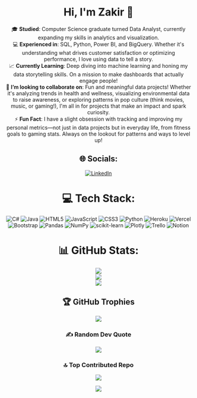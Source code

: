 <div align="center">

# Hi, I'm Zakir 👋

🎓 **Studied**: Computer Science graduate turned Data Analyst, currently expanding my skills in analytics and visualization.<br>
💻 **Experienced in**: SQL, Python, Power BI, and BigQuery. Whether it's understanding what drives customer satisfaction or optimizing performance, I love using data to tell a story.<br>
📈 **Currently Learning**: Deep diving into machine learning and honing my data storytelling skills. On a mission to make dashboards that actually engage people!<br>
👯 **I’m looking to collaborate on**: Fun and meaningful data projects! Whether it's analyzing trends in health and wellness, visualizing environmental data to raise awareness, or exploring patterns in pop culture (think movies, music, or gaming!), I'm all in for projects that make an impact and spark curiosity.<br>
⚡ **Fun Fact**: I have a slight obsession with tracking and improving my personal metrics—not just in data projects but in everyday life, from fitness goals to gaming stats. Always on the lookout for patterns and ways to level up!

## 🌐 Socials:
[![LinkedIn](https://img.shields.io/badge/LinkedIn-%230077B5.svg?logo=linkedin&logoColor=white)](https://www.linkedin.com/in/zakir-ahmed-09zi/)

# 💻 Tech Stack:
![C#](https://img.shields.io/badge/c%23-%23239120.svg?style=for-the-badge&logo=csharp&logoColor=white) 
![Java](https://img.shields.io/badge/java-%23ED8B00.svg?style=for-the-badge&logo=openjdk&logoColor=white) 
![HTML5](https://img.shields.io/badge/html5-%23E34F26.svg?style=for-the-badge&logo=html5&logoColor=white) 
![JavaScript](https://img.shields.io/badge/javascript-%23323330.svg?style=for-the-badge&logo=javascript&logoColor=%23F7DF1E) 
![CSS3](https://img.shields.io/badge/css3-%231572B6.svg?style=for-the-badge&logo=css3&logoColor=white) 
![Python](https://img.shields.io/badge/python-3670A0?style=for-the-badge&logo=python&logoColor=ffdd54) 
![Heroku](https://img.shields.io/badge/heroku-%23430098.svg?style=for-the-badge&logo=heroku&logoColor=white) 
![Vercel](https://img.shields.io/badge/vercel-%23000000.svg?style=for-the-badge&logo=vercel&logoColor=white) 
![Bootstrap](https://img.shields.io/badge/bootstrap-%238511FA.svg?style=for-the-badge&logo=bootstrap&logoColor=white) 
![Pandas](https://img.shields.io/badge/pandas-%23150458.svg?style=for-the-badge&logo=pandas&logoColor=white) 
![NumPy](https://img.shields.io/badge/numpy-%23013243.svg?style=for-the-badge&logo=numpy&logoColor=white) 
![scikit-learn](https://img.shields.io/badge/scikit--learn-%23F7931E.svg?style=for-the-badge&logo=scikit-learn&logoColor=white) 
![Plotly](https://img.shields.io/badge/Plotly-%233F4F75.svg?style=for-the-badge&logo=plotly&logoColor=white) 
![Trello](https://img.shields.io/badge/Trello-%23026AA7.svg?style=for-the-badge&logo=Trello&logoColor=white) 
![Notion](https://img.shields.io/badge/Notion-%23000000.svg?style=for-the-badge&logo=notion&logoColor=white)

# 📊 GitHub Stats:
![](https://github-readme-stats.vercel.app/api?username=Zakir09&theme=highcontrast&hide_border=false&include_all_commits=false&count_private=false)<br/>
![](https://github-readme-streak-stats.herokuapp.com/?user=Zakir09&theme=highcontrast&hide_border=false)<br/>
![](https://github-readme-stats.vercel.app/api/top-langs/?username=Zakir09&theme=highcontrast&hide_border=false&include_all_commits=false&count_private=false&layout=compact)

## 🏆 GitHub Trophies
![](https://github-profile-trophy.vercel.app/?username=Zakir09&theme=gruvbox&no-frame=false&no-bg=true&margin-w=4)

### ✍️ Random Dev Quote
![](https://quotes-github-readme.vercel.app/api?type=vertical&theme=light)

### 🔝 Top Contributed Repo
![](https://github-contributor-stats.vercel.app/api?username=Zakir09&limit=5&theme=highcontrast&combine_all_yearly_contributions=true)

[![](https://visitcount.itsvg.in/api?id=Zakir09&icon=6&color=2)](https://visitcount.itsvg.in)

</div>
